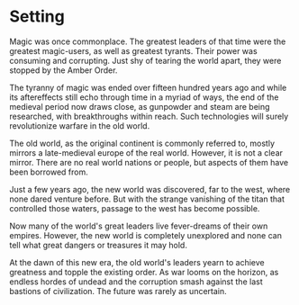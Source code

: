 # Setting
Magic was once commonplace. The greatest leaders of that time were the greatest magic-users, as well as greatest tyrants. Their power was consuming and corrupting. Just shy of tearing the world apart, they were stopped by the Amber Order. 

The tyranny of magic was ended over fifteen hundred years ago and while its aftereffects still echo through time in a myriad of ways, the end of the medieval period now draws close, as gunpowder and steam are being researched, with breakthroughs within reach. Such technologies will surely revolutionize warfare in the old world. 

The old world, as the original continent is commonly referred to, mostly mirrors a late-medieval europe of the real world. However, it is not a clear mirror. There are no real world nations or people, but aspects of them have been borrowed from. 

Just a few years ago, the new world was discovered, far to the west, where none dared venture before. But with the strange vanishing of the titan that controlled those waters, passage to the west has become possible. 

Now many of the world's great leaders live fever-dreams of their own empires. However, the new world is completely unexplored and none can tell what great dangers or treasures it may hold. 

At the dawn of this new era, the old world's leaders yearn to achieve greatness and topple the existing order. As war looms on the horizon, as endless hordes of undead and the corruption smash against the last bastions of civilization. The future was rarely as uncertain. 